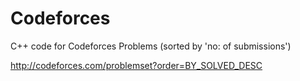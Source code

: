 # Codeforces

C++ code for Codeforces Problems (sorted by 'no: of submissions')

http://codeforces.com/problemset?order=BY_SOLVED_DESC
